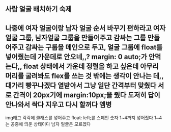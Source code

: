 사람 얼굴 배치하기 숙제
------------------
나중에 여자 얼굴이랑 남자 얼굴 순서 바꾸기 편하라고 여자얼굴 그룹, 남자얼굴 그룹을 만들어주고 
감싸는 그룹 만들어주고
감싸는 구룹을 메인으로 두고, 얼굴 그룹에 float를 넣어줬는데 가운데로 안오네,,?
margin: 0 auto;가 안먹는다,,
float 상태에서 가운데 정렬을 하고 싶은데 아무리 머리를 굴려봐도 flex를 쓰는 것 밖에는 생각이 안나는 데,, 대가리 빵꾸나겠다
열받아서 그냥 일단 간격부터 맞췄다 서로 간격이 20px기에 margin:10px;을 줬다
도저히 답이 안나와서 싹다 지우고 다시 할꺼다 옘병
------------------
img태그 각각에 클래스를 넣어주고 float: left;를 스페인 숫자 1~4까지 넣어줬다
1~4는 공중에 띄운 상태이다 
남자 얼굴은 모르겠다